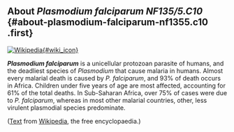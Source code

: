 About *Plasmodium falciparum NF135/5.C10* {#about-plasmodium-falciparum-nf1355.c10 .first}
-----------------------------------------

[![Wikipedia](/img/wikipedia_logo_v2_en.png){#wiki_icon}](http://en.wikipedia.org/wiki/Plasmodium_falciparum)

***Plasmodium falciparum*** is a unicellular protozoan parasite of
humans, and the deadliest species of *Plasmodium* that cause malaria in
humans. Almost every malarial death is caused by *P. falciparum*, and
93% of death occurs in Africa. Children under five years of age are most
affected, accounting for 61% of the total deaths. In Sub-Saharan Africa,
over 75% of cases were due to *P. falciparum*, whereas in most other
malarial countries, other, less virulent plasmodial species predominate.

([Text](http://en.wikipedia.org/wiki/Plasmodium_falciparum) from
[Wikipedia](http://en.wikipedia.org/), the free encyclopaedia.)
